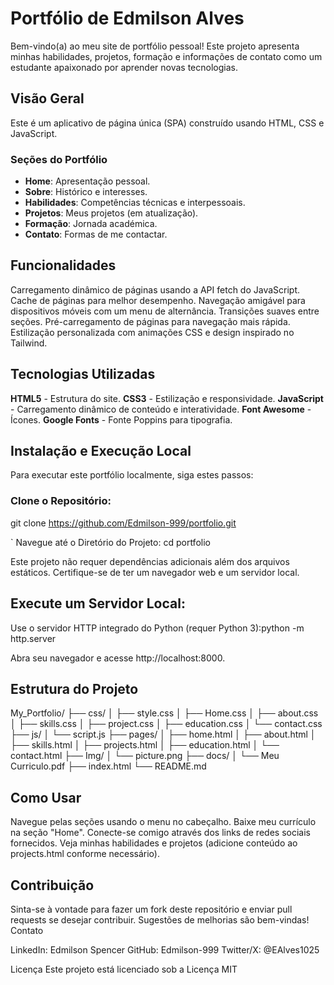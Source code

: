  # Portfólio de Edmilson Alves
Bem-vindo(a) ao meu site de portfólio pessoal! Este projeto apresenta minhas habilidades, projetos, formação e informações de contato como um estudante apaixonado por aprender novas tecnologias.

 ## Visão Geral
Este é um aplicativo de página única (SPA) construído usando HTML, CSS e JavaScript.

### Seções do Portfólio

- **Home**: Apresentação pessoal.
- **Sobre**: Histórico e interesses.
- **Habilidades**: Competências técnicas e interpessoais.
- **Projetos**: Meus projetos (em atualização).
- **Formação**: Jornada académica.
- **Contato**: Formas de me contactar.

 ## Funcionalidades

Carregamento dinâmico de páginas usando a API fetch do JavaScript.
Cache de páginas para melhor desempenho.
Navegação amigável para dispositivos móveis com um menu de alternância.
Transições suaves entre seções.
Pré-carregamento de páginas para navegação mais rápida.
Estilização personalizada com animações CSS e design inspirado no Tailwind.

 ## Tecnologias Utilizadas

**HTML5** - Estrutura do site.
**CSS3** - Estilização e responsividade.
**JavaScript** - Carregamento dinâmico de conteúdo e interatividade.
**Font Awesome** - Ícones.
**Google Fonts** - Fonte Poppins para tipografia.

 ## Instalação e Execução Local

Para executar este portfólio localmente, siga estes passos:

 ### Clone o Repositório:

git clone https://github.com/Edmilson-999/portfolio.git

`
Navegue até o Diretório do Projeto:
cd portfolio


Este projeto não requer dependências adicionais além dos arquivos estáticos. Certifique-se de ter um navegador web e um servidor local.


 ## Execute um Servidor Local:

Use o servidor HTTP integrado do Python (requer Python 3):python -m http.server


Abra seu navegador e acesse http://localhost:8000.

 ## Estrutura do Projeto

My_Portfolio/
├── css/
│   ├── style.css
│   ├── Home.css
│   ├── about.css
│   ├── skills.css
│   ├── project.css
│   ├── education.css
│   └── contact.css
├── js/
│   └── script.js
├── pages/
│   ├── home.html
│   ├── about.html
│   ├── skills.html
│   ├── projects.html
│   ├── education.html
│   └── contact.html
├── Img/
│   └── picture.png
├── docs/
│   └── Meu Curriculo.pdf
├── index.html
└── README.md

 ## Como Usar

Navegue pelas seções usando o menu no cabeçalho.
Baixe meu currículo na seção "Home".
Conecte-se comigo através dos links de redes sociais fornecidos.
Veja minhas habilidades e projetos (adicione conteúdo ao projects.html conforme necessário).

 ## Contribuição
 
Sinta-se à vontade para fazer um fork deste repositório e enviar pull requests se desejar contribuir. Sugestões de melhorias são bem-vindas!
Contato

LinkedIn: Edmilson Spencer
GitHub: Edmilson-999
Twitter/X: @EAlves1025

Licença
Este projeto está licenciado sob a Licença MIT

